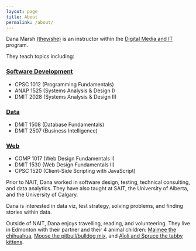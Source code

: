 ```yaml
---
layout: page
title: About
permalink: /about/
---
```


Dana Marsh [(they/she)](https://www.them.us/story/gender-neutral-pronouns-101-they-them-xe-xem) is an instructor within the [Digital Media and IT](https://www.nait.ca/dmit) program.

They teach topics including:

### <ins>Software Development</ins>
- CPSC 1012 (Programming Fundamentals)
- ANAP 1525 (Systems Analysis & Design I)
- DMIT 2028 (Systems Analysis & Design II)

### <ins>Data</ins>
- DMIT 1508 (Database Fundamentals)
- DMIT 2507 (Business Intelligence)

### <ins>Web</ins>
- COMP 1017 (Web Design Fundamentals I)
- DMIT 1530 (Web Design Fundamentals II)
- CPSC 1520 (Client-Side Scripting with JavaScript)



Prior to NAIT, Dana worked in software design, testing, technical consulting, and data analytics. They have also taught at SAIT, the University of Alberta, and the University of Calgary.

Dana is interested in data viz, test strategy, solving problems, and finding stories within data.

Outside of NAIT, Dana enjoys travelling, reading, and volunteering. They live in Edmonton with their partner and their 4 animal children: [Maimee the chihuahua](https://www.instagram.com/maimee.the.chihuahua/), [Moose the pitbull/bulldog mix](https://www.instagram.com/musqunamuk/), and [Aïoli and Spruce the tabby kittens](https://www.instagram.com/_whisker.sisters_).
